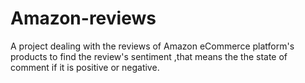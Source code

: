 # Amazon-reviews
A project dealing with the reviews of Amazon eCommerce platform's products to find the review's sentiment ,that means the the state of comment if it is positive or negative.
